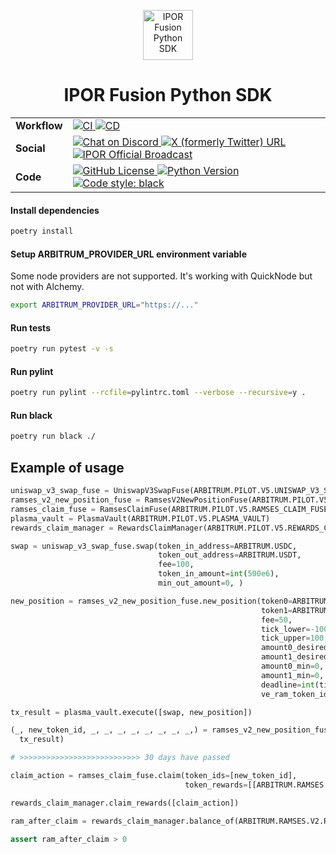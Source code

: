 <p align="center">
    <img height="80px" width="80px" src="https://ipor.io/images/ipor-fusion.svg" alt="IPOR Fusion Python SDK"/>
    <h1 align="center">IPOR Fusion Python SDK</h1>
</p>

<table>
  <tr>
    <td><strong>Workflow</strong></td>
    <td>
        <a href="https://github.com/IPOR-Labs/ipor-fusion.py/actions/workflows/ci.yml">
            <img src="https://github.com/IPOR-Labs/ipor-fusion.py/actions/workflows/ci.yml/badge.svg" alt="CI">
        </a>
        <a href="https://github.com/IPOR-Labs/ipor-fusion.py/actions/workflows/cd.yml">
            <img src="https://github.com/IPOR-Labs/ipor-fusion.py/actions/workflows/cd.yml/badge.svg" alt="CD">
        </a>
    </td>
  </tr>
  <tr>
    <td><strong>Social</strong></td>
    <td>
        <a href="https://discord.com/invite/bSKzq6UMJ3">
            <img alt="Chat on Discord" src="https://img.shields.io/discord/832532271734587423?logo=discord&logoColor=white">
        </a>
        <a href="https://x.com/ipor_io">
            <img alt="X (formerly Twitter) URL" src="https://img.shields.io/twitter/url?url=https%3A%2F%2Fx.com%2Fipor_io&style=flat&logo=x&label=%40ipor_io&color=green">
        </a>
        <a href="https://t.me/IPOR_official_broadcast">
            <img alt="IPOR Official Broadcast" src="https://img.shields.io/badge/-t?logo=telegram&logoColor=white&logoSize=%3D&label=ipor">
        </a>
    </td>
  </tr>
  <tr>
    <td><strong>Code</strong></td>
    <td>
        <a href="https://github.com/IPOR-Labs/ipor-fusion.py/blob/main/LICENSE">
            <img alt="GitHub License" src="https://img.shields.io/github/license/IPOR-Labs/ipor-fusion?color=blue">
        </a>
        <a href="https://github.com/IPOR-Labs/ipor-fusion.py/blob/main/pyproject.toml">
            <img alt="Python Version" src="https://img.shields.io/python/required-version-toml?tomlFilePath=https%3A%2F%2Fraw.githubusercontent.com%2FIPOR-Labs%2Fipor-fusion.py%2Frefs%2Fheads%2Fmain%2Fpyproject.toml">
        </a>
        <a href="https://github.com/IPOR-Labs/ipor-fusion.py/blob/main/pyproject.toml">
            <img alt="Code style: black" src="https://img.shields.io/badge/code%20style-black-000000.svg">
        </a>
    </td>
  </tr>
</table>

#### Install dependencies

```bash
poetry install
```

#### Setup ARBITRUM_PROVIDER_URL environment variable

Some node providers are not supported. It's working with QuickNode but not with Alchemy.

```bash
export ARBITRUM_PROVIDER_URL="https://..."
```

#### Run tests

```bash
poetry run pytest -v -s
```

#### Run pylint

```bash 
poetry run pylint --rcfile=pylintrc.toml --verbose --recursive=y .
```

#### Run black

```bash 
poetry run black ./
```

## Example of usage

```python
uniswap_v3_swap_fuse = UniswapV3SwapFuse(ARBITRUM.PILOT.V5.UNISWAP_V3_SWAP_FUSE)
ramses_v2_new_position_fuse = RamsesV2NewPositionFuse(ARBITRUM.PILOT.V5.RAMSES_V2_NEW_POSITION_FUSE)
ramses_claim_fuse = RamsesClaimFuse(ARBITRUM.PILOT.V5.RAMSES_CLAIM_FUSE)
plasma_vault = PlasmaVault(ARBITRUM.PILOT.V5.PLASMA_VAULT)
rewards_claim_manager = RewardsClaimManager(ARBITRUM.PILOT.V5.REWARDS_CLAIM_MANAGER)

swap = uniswap_v3_swap_fuse.swap(token_in_address=ARBITRUM.USDC,
                                 token_out_address=ARBITRUM.USDT,
                                 fee=100,
                                 token_in_amount=int(500e6),
                                 min_out_amount=0, )

new_position = ramses_v2_new_position_fuse.new_position(token0=ARBITRUM.USDC,
                                                        token1=ARBITRUM.USDT,
                                                        fee=50,
                                                        tick_lower=-100,
                                                        tick_upper=100,
                                                        amount0_desired=int(499e6),
                                                        amount1_desired=int(499e6),
                                                        amount0_min=0,
                                                        amount1_min=0,
                                                        deadline=int(time.time()) + 100,
                                                        ve_ram_token_id=0, )

tx_result = plasma_vault.execute([swap, new_position])

(_, new_token_id, _, _, _, _, _, _, _, _,) = ramses_v2_new_position_fuse.extract_data_form_new_position_enter_event(
  tx_result)

# >>>>>>>>>>>>>>>>>>>>>>>>>>> 30 days have passed

claim_action = ramses_claim_fuse.claim(token_ids=[new_token_id],
                                       token_rewards=[[ARBITRUM.RAMSES.V2.RAM, ARBITRUM.RAMSES.V2.X_REM]], )

rewards_claim_manager.claim_rewards([claim_action])

ram_after_claim = rewards_claim_manager.balance_of(ARBITRUM.RAMSES.V2.RAM)

assert ram_after_claim > 0
```